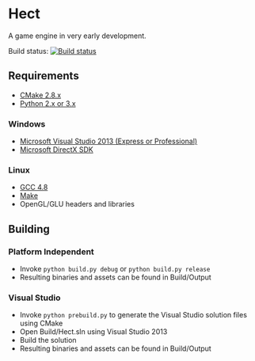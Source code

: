 Hect
====

A game engine in very early development.

Build status: [![Build status](https://travis-ci.org/colinhect/hect.png)](https://travis-ci.org/colinhect/hect)

## Requirements
* [CMake 2.8.x](http://www.cmake.org)
* [Python 2.x or 3.x](https://www.python.org)

### Windows
* [Microsoft Visual Studio 2013 (Express or Professional)](http://www.visualstudio.com)
* [Microsoft DirectX SDK](http://www.microsoft.com/en-us/download/details.aspx?id=6812)

### Linux
* [GCC 4.8](https://gcc.gnu.org)
* [Make](http://www.gnu.org/software/make)
* OpenGL/GLU headers and libraries

## Building

### Platform Independent
* Invoke `python build.py debug` or `python build.py release`
* Resulting binaries and assets can be found in Build/Output

### Visual Studio
* Invoke `python prebuild.py` to generate the Visual Studio solution files using CMake
* Open Build/Hect.sln using Visual Studio 2013
* Build the solution
* Resulting binaries and assets can be found in Build/Output
